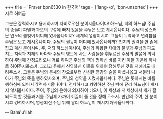 +++
title = 'Prayer bpn6530 in 한국어'
tags = ['lang-ko', 'bpn-unsorted']
+++
저로 하여금

그분은 강력하시고 용서하시며 자비로우신 분이시옵나이다! 하느님, 저의 하느님! 주님의 종들이 파멸과 과오의 구렁에 빠져 있음을 주님은 보고 계시옵나이다. 주님의 성스러운 인도의 불빛이 어디에 있사옵나이까? 세계의 열망이시여, 그들이 무력하고 연약함을 주님은 보고 계시옵나이다. 주님의 권능이 어디에 있사옵나이까? 천지의 권력을 한 손에 잡고 계신 분이시여.
주, 저의 하느님이시여, 주님의 휘황한 자애의 불빛과 주님의 파도치는 지식과 지혜의 바다와 주님의 영토에 사는 사람들을 휘두르신 주님의 말씀에 의탁하여 주님께 간청드리오니 저로 하여금 주님의 책에 명하신 바를 지킨 이들 가운데 하나로 하여주시옵소서. 그리고 주께서 신임하신 이들을 위하여 정해두신 것을 저에게도 내려주소서. 그들은 주님의 은혜의 잔으로부터 신성한 영감의 술을 마셨사옵고 서둘러 나아가 주님의 뜻을 행하였사오며, 주님의 성약을 지켰사옵나이다. 주님은 뜻하시는 바를 행하심에 있어서 강력하시옵나이다. 전지하시고 영명하신 주님 밖에 달리 하느님이 계시지 않사옵나이다.
주여, 주님의 은혜에 의지하여 비오니, 이 세상과 저 세상에서 제가 잘 되도록 할 것들과 저를 주님께 가까이 이끌어 줄 것을 정해 주소서. 만인의 주여, 한 분이시고 강력하시며, 영광되신 주님 밖에 달리 하느님이 계시지 않사옵나이다.

-- Bahá'u'lláh
